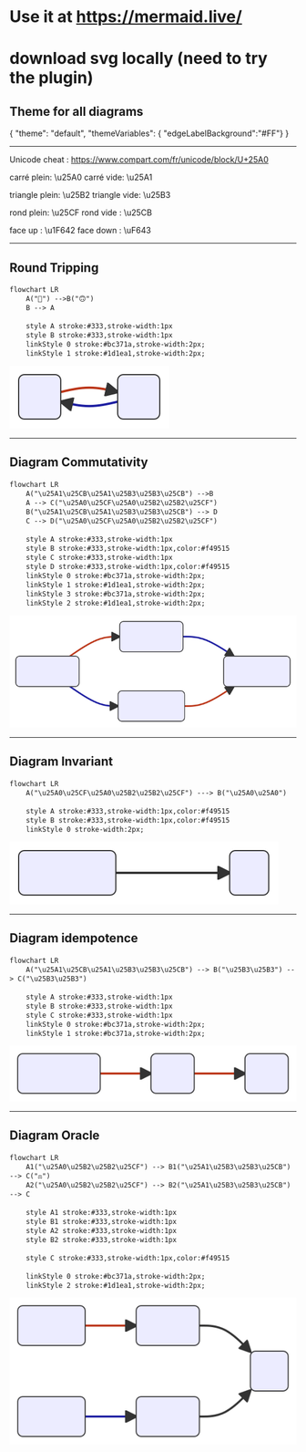 # Use it at https://mermaid.live/
# download svg locally (need to try the plugin)

## Theme for all diagrams 
{
  "theme": "default",
  "themeVariables": { "edgeLabelBackground":"#FF"}
}

---
Unicode cheat : https://www.compart.com/fr/unicode/block/U+25A0

carré plein: \u25A0
carré vide: \u25A1

triangle plein: \u25B2
triangle vide: \u25B3

rond plein: \u25CF
rond vide : \u25CB

face up : \u1F642
face down : \uF643


---
## Round Tripping 

```mermaid
flowchart LR
    A("🙂") -->B("🙃")
    B --> A

    style A stroke:#333,stroke-width:1px
    style B stroke:#333,stroke-width:1px
    linkStyle 0 stroke:#bc371a,stroke-width:2px;
    linkStyle 1 stroke:#1d1ea1,stroke-width:2px;
```
![Round Tripping](round-tripping.svg)

---
## Diagram Commutativity

```mermaid
flowchart LR
    A("\u25A1\u25CB\u25A1\u25B3\u25B3\u25CB") -->B
    A --> C("\u25A0\u25CF\u25A0\u25B2\u25B2\u25CF")
    B("\u25A1\u25CB\u25A1\u25B3\u25B3\u25CB") --> D
    C --> D("\u25A0\u25CF\u25A0\u25B2\u25B2\u25CF")

    style A stroke:#333,stroke-width:1px
    style B stroke:#333,stroke-width:1px,color:#f49515
    style C stroke:#333,stroke-width:1px
    style D stroke:#333,stroke-width:1px,color:#f49515    
    linkStyle 0 stroke:#bc371a,stroke-width:2px;
    linkStyle 1 stroke:#1d1ea1,stroke-width:2px;
    linkStyle 3 stroke:#bc371a,stroke-width:2px;
    linkStyle 2 stroke:#1d1ea1,stroke-width:2px;
```

![Diagram](commutativity.svg)

---
## Diagram Invariant 

```mermaid
flowchart LR
    A("\u25A0\u25CF\u25A0\u25B2\u25B2\u25CF") ---> B("\u25A0\u25A0")

    style A stroke:#333,stroke-width:1px,color:#f49515  
    style B stroke:#333,stroke-width:1px,color:#f49515
    linkStyle 0 stroke-width:2px;

```
![Diagram](invariant.svg)

---
## Diagram idempotence 

```mermaid
flowchart LR
    A("\u25A1\u25CB\u25A1\u25B3\u25B3\u25CB") --> B("\u25B3\u25B3") --> C("\u25B3\u25B3")

    style A stroke:#333,stroke-width:1px
    style B stroke:#333,stroke-width:1px
    style C stroke:#333,stroke-width:1px
    linkStyle 0 stroke:#bc371a,stroke-width:2px;
    linkStyle 1 stroke:#bc371a,stroke-width:2px;
```
![Diagram](idempotence.svg)

---
## Diagram Oracle  

```mermaid
flowchart LR
    A1("\u25A0\u25B2\u25B2\u25CF") --> B1("\u25A1\u25B3\u25B3\u25CB") --> C("⚖️")
    A2("\u25A0\u25B2\u25B2\u25CF") --> B2("\u25A1\u25B3\u25B3\u25CB") --> C

    style A1 stroke:#333,stroke-width:1px
    style B1 stroke:#333,stroke-width:1px
    style A2 stroke:#333,stroke-width:1px
    style B2 stroke:#333,stroke-width:1px

    style C stroke:#333,stroke-width:1px,color:#f49515

    linkStyle 0 stroke:#bc371a,stroke-width:2px;
    linkStyle 2 stroke:#1d1ea1,stroke-width:2px;
```
![Diagram](oracle.svg)

